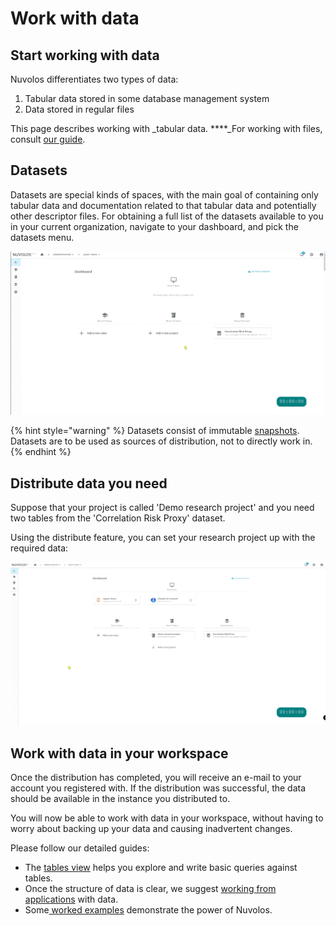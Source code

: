 # Work with data

## Start working with data

Nuvolos differentiates two types of data:

1. Tabular data stored in some database management system
2. Data stored in regular files

This page describes working with _tabular data. ****_For working with files, consult [our guide](../getting-started/work-with-files/).

## Datasets

Datasets are special kinds of spaces, with the main goal of containing only tabular data and documentation related to that tabular data and potentially other descriptor files. For obtaining a full list of the datasets available to you in your current organization, navigate to your dashboard, and pick the datasets menu.

![Viewing the list of available datasets](../.gitbook/assets/dataset_navigate_ed.gif)

{% hint style="warning" %}
Datasets consist of immutable [snapshots](../our-features/snapshotting.md). Datasets are to be used as sources of distribution, not to directly work in.
{% endhint %}

## Distribute data you need

Suppose that your project is called 'Demo research project' and you need two tables from the 'Correlation Risk Proxy' dataset.

Using the distribute feature, you can set your research project up with the required data:

![Distributing tables to a personal space](../.gitbook/assets/distribute_tables_ed.gif)

## Work with data in your workspace

Once the distribution has completed, you will receive an e-mail to your account you registered with. If the distribution was successful, the data should be available in the instance you distributed to.

You will now be able to work with data in your workspace, without having to worry about backing up your data and causing inadvertent changes.

Please follow our detailed guides:

* The [tables view](the-table-view.md) helps you explore and write basic queries against tables.
* Once the structure of data is clear, we suggest [working from applications](access-data-from-applications/) with data.
* Some[ worked examples](work-with-specific-datasets/crsp-and-compustat.md) demonstrate the power of Nuvolos.







